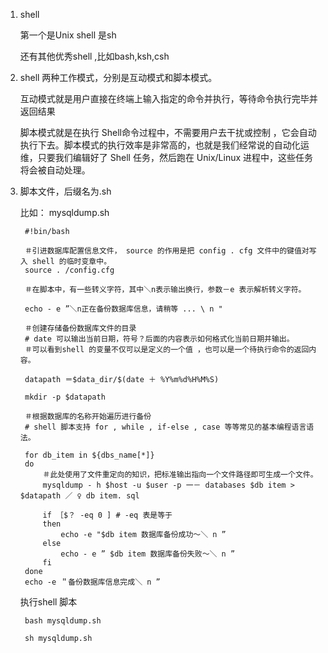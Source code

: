 1. shell

   第一个是Unix shell 是sh

   还有其他优秀shell ,比如bash,ksh,csh

2. shell 两种工作模式，分别是互动模式和脚本模式。

   互动模式就是用户直接在终端上输入指定的命令并执行，等待命令执行完毕并返回结果

   脚本模式就是在执行 Shell命令过程中，不需要用户去干扰或控制 ，它会自动执行下去。脚本模式的执行效率是非常高的，也就是我们经常说的自动化运维，只要我们编辑好了 Shell 任务，然后跑在 Unix/Linux 进程中，这些任务将会被自动处理。

3. 脚本文件，后缀名为.sh

   比如： mysqldump.sh

        #!bin/bash

        ＃引进数据库配置信息文件， source 的作用是把 config . cfg 文件中的键值对写入 shell 的临时变章中。
        source . /config.cfg

        ＃在脚本中，有一些转义字符，其中＼n表示输出换行，参数－e 表示解析转义字符。

        echo - e ”＼n正在备份数据库信息，请稍等 ... \ n "

        ＃创建存储备份数据库文件的目录
        # date 可以输出当前日期，符号？后面的内容表示如何格式化当前日期并输出。
        ＃可以看到shell 的变量不仅可以是定义的一个值 ，也可以是一个待执行命令的返回内容。

        datapath ＝$data_dir/$(date ＋ %Y%m%d%H%M%S)

        mkdir -p $datapath

        ＃根据数据库的名称开始遍历进行备份
        # shell 脚本支持 for , while , if-else , case 等等常见的基本编程语言语法。

        for db_item in ${dbs_name[*]}
        do
            ＃此处使用了文件重定向的知识，把标准输出指向一个文件路径即可生成一个文件。
            mysqldump - h $host -u $user -p 一－ databases $db item > $datapath ／ ♀ db item. sql

            if ［$？ -eq 0 ] # -eq 表是等于
            then
                echo -e "$db item 数据库备份成功～＼ n ”
            else
                echo - e ” $db item 数据库备份失败～＼ n ”
            fi
        done
        echo -e ＂备份数据库信息完成＼ n ”

   执行shell 脚本

        bash mysqldump.sh

        sh mysqldump.sh